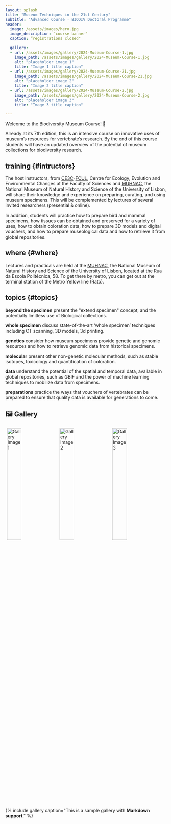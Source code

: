 ```yaml
---
layout: splash
title: "Museum Techniques in the 21st Century"
subtitle: "Advanced Course · BIODIV Doctoral Programme"
header:
  image: /assets/images/hero.jpg
  image_description: “course banner"
  caption: “registrations closed"

  gallery:
  - url: /assets/images/gallery/2024-Museum-Course-1.jpg
    image_path: /assets/images/gallery/2024-Museum-Course-1.jpg
    alt: "placeholder image 1"
    title: "Image 1 title caption"
  - url: /assets/images/gallery/2024-Museum-Course-21.jpg
    image_path: /assets/images/gallery/2024-Museum-Course-21.jpg
    alt: "placeholder image 2"
    title: "Image 2 title caption"
  - url: /assets/images/gallery/2024-Museum-Course-2.jpg
    image_path: /assets/images/gallery/2024-Museum-Course-2.jpg
    alt: "placeholder image 3"
    title: "Image 3 title caption"

---
```


Welcome to the Biodiversity Museum Course! 🌿

Already at its 7th edition, this is an intensive course on innovative uses of museum’s resources for vertebrate’s research. By the end of this course students will have an updated overview of the potential of museum collections for biodiversity research.

## training {#intructors}

The host instructors, from [CE3C](https://www.ce3c.pt)-[FCUL](https://ciencias.ulisboa.pt), Centre for Ecology, Evolution and Environmental Changes at the Faculty of Sciences and [MUHNAC](https://www.museus.ulisboa.pt/museu-nacional-de-historia-natural-e-da-ciencia), the National Museum of Natural History and Science of the University of Lisbon, will share their knowledge and experience on preparing, curating, and using museum specimens. This will be complemented by lectures of several invited researchers (presential & online).

In addition, students will practice how to prepare bird and mammal specimens, how tissues can be obtained and preserved for a variety of uses, how to obtain coloration data, how to prepare 3D models and digital vouchers, and how to prepare museological data and how to retrieve it from global repositories.

## where {#where}

Lectures and practicals are held at the [MUHNAC](https://www.museus.ulisboa.pt/museu-nacional-de-historia-natural-e-da-ciencia), the National Museum of Natural History and Science of the University of Lisbon, located at the Rua da Escola Politécnica, 58. To get there by metro, you can get out at the terminal station of the Metro Yellow line (Rato).


## topics {#topics}

**beyond the specimen**
present the "extend specimen" concept, and the potentially limitless use of Biological collections.

**whole specimen**
discuss state-of-the-art ‘whole specimen’ techniques including CT scanning, 3D models, 3d printing.

**genetics**
consider how museum specimens provide genetic and genomic resources and how to retrieve genomic data from historical specimens.

**molecular**
present other non-genetic molecular methods, such as stable isotopes, toxicology and quantification of coloration.

**data**
understand the potential of the spatial and temporal data, available in global repositories, such as GBIF and the power of machine learning techniques to mobilize data from specimens.

**preparations**
practice the ways that vouchers of vertebrates can be prepared to ensure that quality data is available for generations to come.


## 🖼️ Gallery

<div class="gallery">
  <img src="/biodiv_museum_course/assets/images/gallery/2024-Museum-Course-1.jpg" alt="Gallery Image 1" style="width:30%; margin: 5px;">
  <img src="/biodiv_museum_course/assets/images/gallery/2024-Museum-Course-2.jpg" alt="Gallery Image 2" style="width:30%; margin: 5px;">
  <img src="/biodiv_museum_course/assets/images/gallery/2024-Museum-Course-3.jpg" alt="Gallery Image 3" style="width:30%; margin: 5px;">
</div>




{% include gallery caption="This is a sample gallery with **Markdown support**." %}
